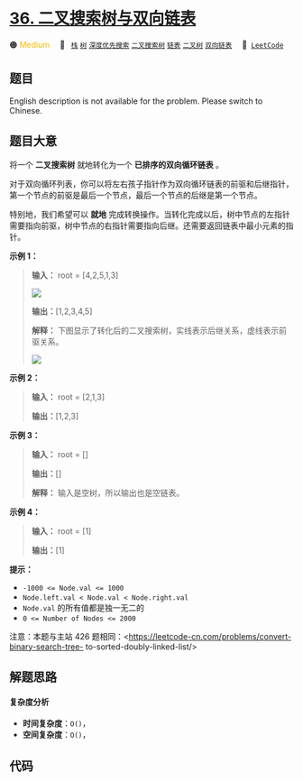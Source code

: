 # [36. 二叉搜索树与双向链表](https://leetcode.cn/problems/er-cha-sou-suo-shu-yu-shuang-xiang-lian-biao-lcof)

🟠 <font color=#ffb800>Medium</font>&emsp; 🔖&ensp; [`栈`](/tag/stack.md) [`树`](/tag/tree.md) [`深度优先搜索`](/tag/depth-first-search.md) [`二叉搜索树`](/tag/binary-search-tree.md) [`链表`](/tag/linked-list.md) [`二叉树`](/tag/binary-tree.md) [`双向链表`](/tag/doubly-linked-list.md)&emsp; 🔗&ensp;[`LeetCode`](https://leetcode.cn/problems/er-cha-sou-suo-shu-yu-shuang-xiang-lian-biao-lcof)

## 题目

English description is not available for the problem. Please switch to
Chinese.


## 题目大意

将一个 **二叉搜索树** 就地转化为一个 **已排序的双向循环链表** 。

对于双向循环列表，你可以将左右孩子指针作为双向循环链表的前驱和后继指针，第一个节点的前驱是最后一个节点，最后一个节点的后继是第一个节点。

特别地，我们希望可以 **就地**
完成转换操作。当转化完成以后，树中节点的左指针需要指向前驱，树中节点的右指针需要指向后继。还需要返回链表中最小元素的指针。



**示例 1：**

> 
> 
> 
> 
> 
> **输入：** root = [4,2,5,1,3] 
> 
> 
> 
> ![](https://assets.leetcode.com/uploads/2018/10/12/bstdllreturndll.png)
> 
> **输出：**[1,2,3,4,5]
> 
> 
> 
> **解释：** 下图显示了转化后的二叉搜索树，实线表示后继关系，虚线表示前驱关系。
> 
> ![](https://assets.leetcode.com/uploads/2018/10/12/bstdllreturnbst.png)
> 
> 

**示例 2：**

> 
> 
> 
> 
> 
> **输入：** root = [2,1,3]
> 
> **输出：**[1,2,3]
> 
> 

**示例 3：**

> 
> 
> 
> 
> 
> **输入：** root = []
> 
> **输出：**[]
> 
> **解释：** 输入是空树，所以输出也是空链表。
> 
> 

**示例 4：**

> 
> 
> 
> 
> 
> **输入：** root = [1]
> 
> **输出：**[1]
> 
> 



**提示：**

  * `-1000 <= Node.val <= 1000`
  * `Node.left.val < Node.val < Node.right.val`
  * `Node.val` 的所有值都是独一无二的
  * `0 <= Number of Nodes <= 2000`

注意：本题与主站 426 题相同：<https://leetcode-cn.com/problems/convert-binary-search-tree-
to-sorted-doubly-linked-list/>


## 解题思路

#### 复杂度分析

- **时间复杂度**：`O()`，
- **空间复杂度**：`O()`，

## 代码

```javascript

```